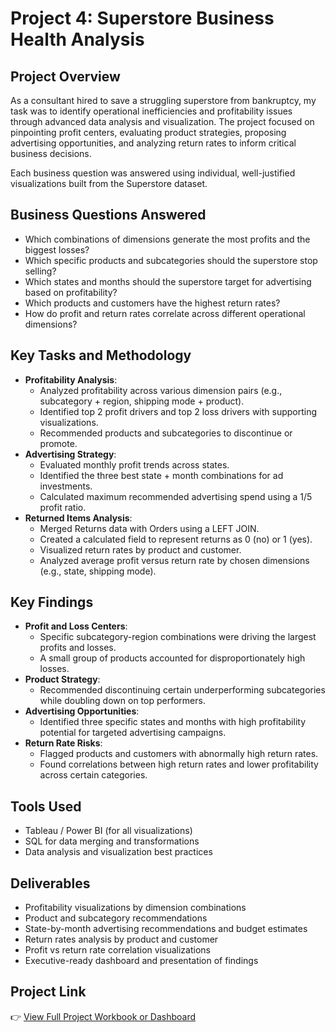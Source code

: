 # Project 4: Superstore Business Health Analysis

## Project Overview
As a consultant hired to save a struggling superstore from bankruptcy, my task was to identify operational inefficiencies and profitability issues through advanced data analysis and visualization. The project focused on pinpointing profit centers, evaluating product strategies, proposing advertising opportunities, and analyzing return rates to inform critical business decisions.

Each business question was answered using individual, well-justified visualizations built from the Superstore dataset.

## Business Questions Answered
- Which combinations of dimensions generate the most profits and the biggest losses?
- Which specific products and subcategories should the superstore stop selling?
- Which states and months should the superstore target for advertising based on profitability?
- Which products and customers have the highest return rates?
- How do profit and return rates correlate across different operational dimensions?

## Key Tasks and Methodology
- **Profitability Analysis**:
  - Analyzed profitability across various dimension pairs (e.g., subcategory + region, shipping mode + product).
  - Identified top 2 profit drivers and top 2 loss drivers with supporting visualizations.
  - Recommended products and subcategories to discontinue or promote.
- **Advertising Strategy**:
  - Evaluated monthly profit trends across states.
  - Identified the three best state + month combinations for ad investments.
  - Calculated maximum recommended advertising spend using a 1/5 profit ratio.
- **Returned Items Analysis**:
  - Merged Returns data with Orders using a LEFT JOIN.
  - Created a calculated field to represent returns as 0 (no) or 1 (yes).
  - Visualized return rates by product and customer.
  - Analyzed average profit versus return rate by chosen dimensions (e.g., state, shipping mode).

## Key Findings
- **Profit and Loss Centers**:
  - Specific subcategory-region combinations were driving the largest profits and losses.
  - A small group of products accounted for disproportionately high losses.
- **Product Strategy**:
  - Recommended discontinuing certain underperforming subcategories while doubling down on top performers.
- **Advertising Opportunities**:
  - Identified three specific states and months with high profitability potential for targeted advertising campaigns.
- **Return Rate Risks**:
  - Flagged products and customers with abnormally high return rates.
  - Found correlations between high return rates and lower profitability across certain categories.

## Tools Used
- Tableau / Power BI (for all visualizations)
- SQL for data merging and transformations
- Data analysis and visualization best practices

## Deliverables
- Profitability visualizations by dimension combinations
- Product and subcategory recommendations
- State-by-month advertising recommendations and budget estimates
- Return rates analysis by product and customer
- Profit vs return rate correlation visualizations
- Executive-ready dashboard and presentation of findings

## Project Link
👉 [View Full Project Workbook or Dashboard](https://public.tableau.com/views/README_md3/Dashboard1?:language=en-US&:sid=&:redirect=auth&:display_count=n&:origin=viz_share_link)
